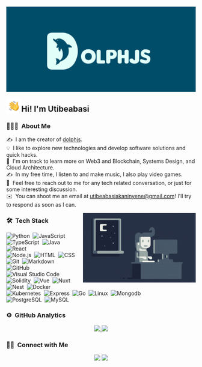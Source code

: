 ![dolph](https://raw.githubusercontent.com/Xlaez/Xlaez/kamou's/assets/dolph.png)

<img alt="Night Coding" src="./assets/Hand%20Wave.gif" width='40' align="left"/><h2>Hi! I'm Utibeabasi</h2>

<!-- ## 👋 &nbsp;Hey there! I'm Utibeabasi -->

### 👨🏻‍💻 &nbsp;About Me
✍️ &nbsp;I am the creator of [dolphjs](https://dolphjs.github.io/website).\
💡 &nbsp;I like to explore new technologies and develop software solutions and quick hacks.\
🌱 &nbsp;I'm on track to learn more on Web3 and Blockchain, Systems Design, and Cloud Architecture.\
✍️ &nbsp;In my free time, I listen to and make music, I also play video games.\
💬 &nbsp;Feel free to reach out to me for any tech related conversation, or just for some interesting discussion.\
✉️ &nbsp;You can shoot me an email at utibeabasiakaninyene@gmail.com! I'll try to respond as soon as I can.

<img alt="Night Coding" src="https://raw.githubusercontent.com/AVS1508/AVS1508/master/assets/Night-Coding.gif" align="right"/>

### 🛠 &nbsp;Tech Stack

![Python](https://img.shields.io/badge/-Python-05122A?style=flat&logo=python)&nbsp;
![JavaScript](https://img.shields.io/badge/-JavaScript-05122A?style=flat&logo=javascript)&nbsp;
![TypeScript](https://img.shields.io/badge/-TypeScript-05122A?style=flat&logo=typescript)&nbsp;
![Java](https://img.shields.io/badge/-Java-05122A?style=flat&logo=java&logoColor=FFA518)&nbsp;
![React](https://img.shields.io/badge/-React-05122A?style=flat&logo=react)\
![Node.js](https://img.shields.io/badge/-Node.js-05122A?style=flat&logo=node.js)&nbsp;
![HTML](https://img.shields.io/badge/-HTML-05122A?style=flat&logo=HTML5)&nbsp;
![CSS](https://img.shields.io/badge/-CSS-05122A?style=flat&logo=CSS3&logoColor=1572B6)&nbsp;
![Git](https://img.shields.io/badge/-Git-05122A?style=flat&logo=git)&nbsp;
![Markdown](https://img.shields.io/badge/-Markdown-05122A?style=flat&logo=markdown)\
![GitHub](https://img.shields.io/badge/-GitHub-05122A?style=flat&logo=github)&nbsp;
![Visual Studio Code](https://img.shields.io/badge/-Visual%20Studio%20Code-05122A?style=flat&logo=visual-studio-code&logoColor=007ACC)&nbsp;
![Solidity](https://img.shields.io/badge/-Solidity-05122A?style=flat&logo=solidity)&nbsp;
![Vue](https://img.shields.io/badge/-Vue-05122A?style=flat&logo=vue)&nbsp;
![Nuxt](https://img.shields.io/badge/Nuxt-05122A?style=flat&logo=nuxtjs)&nbsp;
![Nest](https://img.shields.io/badge/-Nest-05122A?style=flat&logo=nestjs)&nbsp;
![Docker](https://img.shields.io/badge/-Docker-05122A?style=flat&logo=docker)\
![Kubernetes](https://img.shields.io/badge/-Kubernetes-05122A?style=flat&logo=kubernetes)&nbsp;
![Express](https://img.shields.io/badge/-Express-05122A?style=flat&logo=express)&nbsp;
![Go](https://img.shields.io/badge/-Go-05122A?style=flat&logo=go)&nbsp;
![Linux](https://img.shields.io/badge/-Linux-05122A?style=flat&logo=linux)&nbsp;
![Mongodb](https://img.shields.io/badge/-MongoDB-05122A?style=flat&logo=mongodb)\
![PostgreSQL](https://img.shields.io/badge/-PostgreSQL-05122A?style=flat&logo=postgresql)&nbsp;
![MySQL](https://img.shields.io/badge/-MySQL-05122A?style=flat&logo=mysql)&nbsp;

### ⚙️ &nbsp;GitHub Analytics

<p align="center">
<a href="https://github.com/Xlaez">
  <img height="180em" src="https://github-readme-stats-eight-theta.vercel.app/api?username=Xlaez&show_icons=true&theme=algolia&include_all_commits=true&count_private=true"/>
  <img height="180em" src="https://github-readme-stats-eight-theta.vercel.app/api/top-langs/?username=Xlaez&layout=compact&langs_count=8&theme=algolia"/>
</a>
</p>

### 🤝🏻 &nbsp;Connect with Me

<p align="center">
<a href="https://medium.com/@xlaezkamou"><img src="https://img.shields.io/badge/-medium.com-3423A6?style=flat&logo=Google-Chrome&logoColor=white"/></a>
<a href="mailto:utibeabsiakaninyene@gmail.com"><img src="https://img.shields.io/badge/-utibeabasiakaninyene@gmail.com-D14836?style=flat&logo=Gmail&logoColor=white"/></a>
</p>
